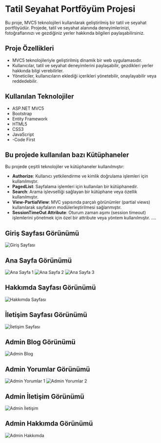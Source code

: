 # Tatil Seyahat Portföyüm Projesi

Bu proje, MVC5 teknolojileri kullanılarak geliştirilmiş bir tatil ve seyahat portföyüdür. 
Projede, tatil ve seyahat alanında deneyimlerinizi, fotoğraflarınızı ve gezdiğiniz yerler hakkında bilgileri paylaşabilirsiniz. 

## Proje Özellikleri

- MVC5 teknolojileriyle geliştirilmiş dinamik bir web uygulamasıdır.
- Kullanıcılar, tatil ve seyahat deneyimlerini paylaşabilir, gezdikleri yerler hakkında bilgi verebilirler.
- Yöneticiler, kullanıcıların eklediği içerikleri yönetebilir, onaylayabilir veya reddedebilir.
## Kullanılan Teknolojiler

- ASP.NET MVC5
- Bootstrap
- Entity Framework
- HTML5
- CSS3
- JavaScript
- -Code First

## Bu projede kullanılan bazı Kütüphaneler

Bu projede çeşitli teknolojiler ve kütüphaneler kullanılmıştır:

- **Authorize**: Kullanıcı yetkilendirme ve kimlik doğrulama işlemleri için kullanılmıştır.
- **PagedList**: Sayfalama işlemleri için kullanılan bir kütüphanedir.
- **Search**: Arama işlevselliği sağlayan bir kütüphane veya özellik kullanılmıştır.
- **View-PartialView**: MVC yapısında parçalı görünümler (partial views) kullanılarak sayfaların modülerleştirilmesi sağlanmıştır.
- **SessionTimeOut Attribute**: Oturum zaman aşımı (session timeout) işlemlerini yönetmek için özel bir attribute veya yöntem kullanılmıştır.
....


## Giriş Sayfası Görünümü
![Giriş Sayfası](https://github.com/Ferhat466fff/TravelTripProjee/assets/163355592/719d64f2-5f02-461c-9b8a-eeb8eadd7afc)

## Ana Sayfa Görünümü
![Ana Sayfa 1](https://github.com/Ferhat466fff/TravelTripProjee/assets/163355592/dbae20ab-3ced-4752-b5c8-8f9774792cd3)
![Ana Sayfa 2](https://github.com/Ferhat466fff/TravelTripProjee/assets/163355592/4e2864e4-5732-4c33-9ad9-e2d7b2154485)
![Ana Sayfa 3](https://github.com/Ferhat466fff/TravelTripProjee/assets/163355592/2e4dbe4d-d42c-43d9-9ca2-839870c51780)

## Hakkımda Sayfası Görünümü
![Hakkımda Sayfası](https://github.com/Ferhat466fff/TravelTripProjee/assets/163355592/8e0e0e4b-4ddd-46c4-9ad7-243aa28d02c1)

## İletişim Sayfası Görünümü
![İletişim Sayfası](https://github.com/Ferhat466fff/TravelTripProjee/assets/163355592/912213ee-f7eb-473d-874e-1803873f4d91)

## Admin Blog Görünümü
![Admin Blog](https://github.com/Ferhat466fff/TravelTripProjee/assets/163355592/a40882cf-3ae7-449d-976c-165e2a73ef41)

## Admin Yorumlar Görünümü
![Admin Yorumlar 1](https://github.com/Ferhat466fff/TravelTripProjee/assets/163355592/7c9705e6-a17e-4296-bc74-61777887eae1)
![Admin Yorumlar 2](https://github.com/Ferhat466fff/TravelTripProjee/assets/163355592/e971bffc-bf2f-4a7e-a5b9-094d1bf87a70)

## Admin İletişim Görünümü
![Admin İletişim](https://github.com/Ferhat466fff/TravelTripProjee/assets/163355592/86533012-3a81-48b0-9b0b-8c4412eeb572)

## Admin Hakkımda Görünümü
![Admin Hakkımda](https://github.com/Ferhat466fff/TravelTripProjee/assets/163355592/e70e74f8-6e9f-4ab2-9889-322333c3872a)






